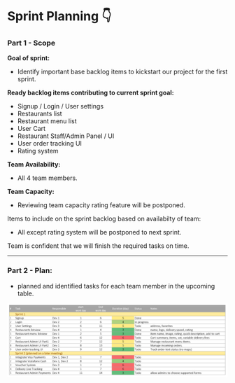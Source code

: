 # Sprint Planning 👇

### Part 1 - Scope

**Goal of sprint:**
- Identify important base backlog items to kickstart our project for the first sprint.

**Ready backlog items contributing to current sprint goal:**
- Signup / Login / User settings
- Restaurants list
- Restaurant menu list
- User Cart
- Restaurant Staff/Admin Panel / UI
- User order tracking UI
- Rating system

**Team Availability:**
- All 4 team members.

**Team Capacity:**
- Reviewing team capacity rating feature will be postponed.

Items to include on the sprint backlog based on availabilty of team:
- All except rating system will be postponed to next sprint.

Team is confident that we will finish the required tasks on time.

---

### Part 2 - Plan:
- planned and identified tasks for each team member in the upcoming table.

![Sprint Planning Table](PNG_sprint_planning_tbl.png)